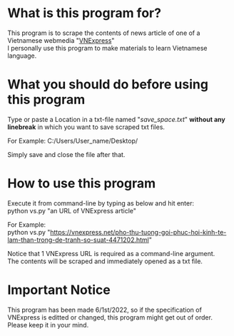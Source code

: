 
# What is this program for?

This program is to scrape the contents of news article of one of a Vietnamese webmedia "[VNExpress](https://vnexpress.net/)"  
I personally use this program to make materials to learn Vietnamese language.

# What you should do before using this program
Type or paste a Location in a txt-file named "*save_space.txt*" **without any linebreak** in which you want to save scraped txt files.  
    
For Example: C:/Users/User_name/Desktop/  
  
Simply save and close the file after that.

# How to use this program
Execute it from command-line by typing as below and hit enter:   
python vs.py "an URL of VNExpress article"   
  
For Example:   
python vs.py "https://vnexpress.net/pho-thu-tuong-goi-phuc-hoi-kinh-te-lam-than-trong-de-tranh-so-suat-4471202.html"   
  
Notice that 1 VNExpress URL is required as a command-line argument.  
The contents will be scraped and immediately opened as a txt file.   


# Important Notice

This program has been made 6/1st/2022, so if the specification of VNExpress is editted or changed, this program might get out of order. Please keep it in your mind.
